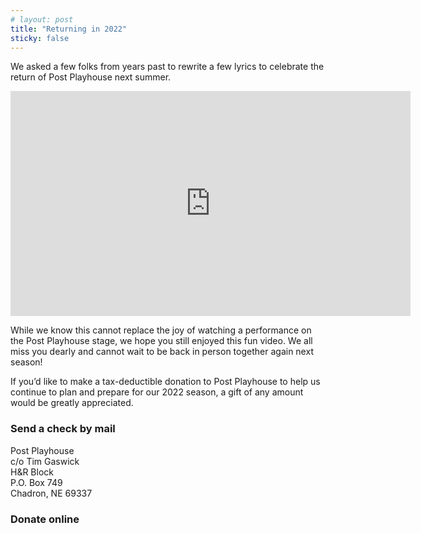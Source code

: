 ```yaml
---
# layout: post
title: "Returning in 2022"
sticky: false
---
```


<script lang="ts">
  import DonateBtn from "$components/DonateBtn.svelte"
</script>

<style>
  p,
  ul {
    margin-bottom: 1em;
  }
</style>

We asked a few folks from years past to rewrite a few lyrics to celebrate the return of Post Playhouse next summer.

<iframe class="my-4" src="https://player.vimeo.com/video/571099583" width="640" height="360" frameborder="0" allow="autoplay; fullscreen; picture-in-picture" allowfullscreen></iframe>

While we know this cannot replace the joy of watching a performance on the Post Playhouse stage, we hope you still enjoyed this fun video. We all miss you dearly and cannot wait to be back in person together again next season!

If you’d like to make a tax-deductible donation to Post Playhouse to help us continue to plan and prepare for our 2022 season, a gift of any amount would be greatly appreciated.

<div class="flex w-full justify-around">

<div>

### Send a check by mail

Post Playhouse  
c/o Tim Gaswick  
H&R Block  
P.O. Box 749  
Chadron, NE 69337

</div>
<div>

### Donate online

<div class="text-center my-4">
  <DonateBtn/>
</div>

</div>
</div>
